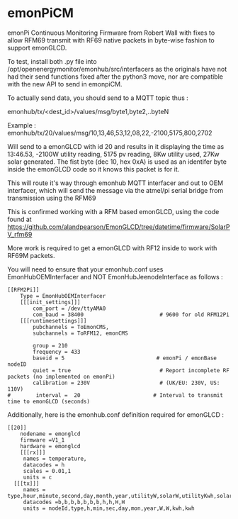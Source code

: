 # emonPiCM
emonPi Continuous Monitoring Firmware from Robert Wall with fixes to allow RFM69 transmit with RF69 native packets in byte-wise fashion to support emonGLCD.

To test, install both .py file into /opt/openenergymonitor/emonhub/src/interfacers as the originals have not had their send functions fixed after the python3 move, nor are compatible with the new API to send in emonpiCM.

To actually send data, you should send to a MQTT topic thus :

emonhub/tx/<dest_id>/values/msg/byte1,byte2,..byteN

Example :
emonhub/tx/20/values/msg/10,13,46,53,12,08,22,-2100,5175,800,2702

Will send to a emonGLCD with id 20 and results in it displaying the time as 13:46.53, -2100W utility reading, 5175 pv reading, 8Kw utility used, 27Kw solar generated. The fist byte (dec 10, hex 0xA) is used as an identifer byte inside the emonGLCD code so it knows this packet is for it.

This will route it's way through emonhub MQTT interfacer and out to OEM interfacer, which will send the message via the atmel/pi serial bridge from transmission using the RFM69

This is confirmed working with a RFM based emonGLCD, using the code found at 
https://github.com/alandpearson/EmonGLCD/tree/datetime/firmware/SolarPV_rfm69

More work is required to get a emonGLCD with RF12 inside to work with RF69M packets.

You will need to ensure that your emonhub.conf uses EmonHubOEMInterfacer and NOT EmonHubJeenodeInterface as follows :
```
[[RFM2Pi]]
    Type = EmonHubOEMInterfacer
    [[[init_settings]]]
        com_port = /dev/ttyAMA0
        com_baud = 38400                        # 9600 for old RFM12Pi
    [[[runtimesettings]]]
        pubchannels = ToEmonCMS,
        subchannels = ToRFM12, emonCMS

        group = 210
        frequency = 433
        baseid = 5                             # emonPi / emonBase nodeID
        quiet = true                            # Report incomplete RF packets (no implemented on emonPi)
        calibration = 230V                      # (UK/EU: 230V, US: 110V)
#        interval =  20                       # Interval to transmit time to emonGLCD (seconds)
```

Additionally, here is the emonhub.conf definition required for emonGLCD :

```
[[20]]
    nodename = emonglcd
    firmware =V1_1
    hardware = emonglcd
    [[[rx]]]
     names = temperature,
     datacodes = h
     scales = 0.01,1
     units = c
  [[[tx]]]
     names = type,hour,minute,second,day,month,year,utilityW,solarW,utilityKwh,solarKwh
     datacodes =b,b,b,b,b,b,b,h,h,H,H
     units = nodeId,type,h,min,sec,day,mon,year,W,W,kwh,kwh
     
```     

